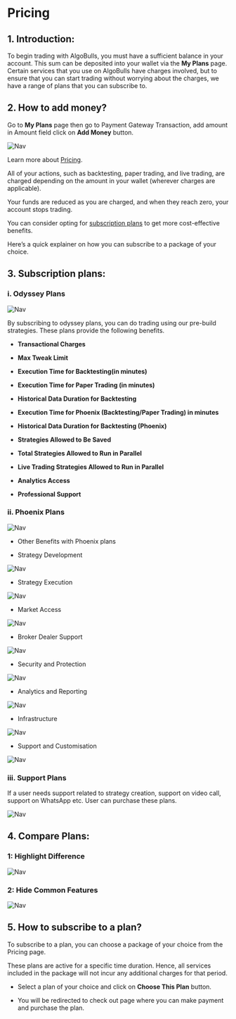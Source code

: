 # Pricing

## 1. Introduction:

To begin trading with AlgoBulls, you must have a sufficient balance in your account.
This sum can be deposited into your wallet via the **My Plans** page.
Certain services that you use on AlgoBulls have charges involved, but to ensure that you can
start trading without worrying about the charges, we have a range of plans that you can subscribe to.

## 2. How to add money?

Go to **My Plans** page then go to Payment Gateway Transaction, add amount in Amount field click on **Add Money** button.

![Nav](imgs/plans_add_money.png)

Learn more about [Pricing](https://help.algobulls.com/member/my_plans.html).

All of your actions, such as backtesting, paper trading, and live trading, are charged depending on the amount in your wallet (wherever charges are applicable).

Your funds are reduced as you are charged, and when they reach zero, your account stops trading.

You can consider opting for [subscription plans](https://app.algobulls.com/wallet?defaultCategory=smartPlans) to get more cost-effective benefits.

Here’s a quick explainer on how you can subscribe to a package of your choice.

## 3. Subscription plans:

### i. Odyssey Plans

![Nav](imgs/pricing_page.png)

By subscribing to odyssey plans, you can do trading using our pre-build strategies. These plans provide the following benefits.

* **Transactional Charges**

* **Max Tweak Limit**

* **Execution Time for Backtesting(in minutes)**

* **Execution Time for Paper Trading (in minutes)**

* **Historical Data Duration for Backtesting**

* **Execution Time for Phoenix (Backtesting/Paper Trading) in minutes**

* **Historical Data Duration for Backtesting (Phoenix)**

* **Strategies Allowed to Be Saved**

* **Total Strategies Allowed to Run in Parallel**

* **Live Trading Strategies Allowed to Run in Parallel**

* **Analytics Access**

* **Professional Support**

### ii. Phoenix Plans

![Nav](imgs/pricing_phoenix.png)

* Other Benefits with Phoenix plans

* Strategy Development

![Nav](imgs/pricing_strategy_development.png)

* Strategy Execution

![Nav](imgs/pricing_strategy_execution.png)

* Market Access

![Nav](imgs/pricing_market_access.png)

* Broker Dealer Support

![Nav](imgs/pricing_broker_dealter_support.png)

* Security and Protection

![Nav](imgs/pricing_security.png)

* Analytics and Reporting

![Nav](imgs/pricing_analytics.png)

* Infrastructure

![Nav](imgs/pricing_infrastructure.png)

* Support and Customisation

![Nav](imgs/pricing_support_and_custom.png)

### iii. Support Plans

If a user needs support related to strategy creation, support on video call, support on WhatsApp etc. User can purchase these plans.

![Nav](imgs/pricing_support.png)

## 4. Compare Plans:

### 1: Highlight Difference

![Nav](imgs/pricing_highlight.png)

### 2: Hide Common Features

![Nav](imgs/pricing_hide_common.png)

## 5. How to subscribe to a plan?

To subscribe to a plan, you can choose a package of your choice from the Pricing page.

These plans are active for a specific time duration. Hence, all services included in the package will not incur any additional charges for that period.

* Select a plan of your choice and click on **Choose This Plan** button.

* You will be redirected to check out page where you can make payment and purchase the plan. 
